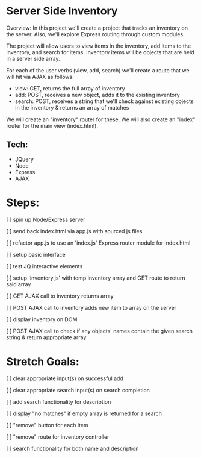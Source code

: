 Server Side Inventory
=====================

Overview:
In this project we'll create a project that tracks an inventory on the server. Also, we'll explore Express routing through custom modules.

The project will allow users to view items in the inventory, add items to the inventory, and search for items. Inventory items will be objects that are held in a server side array.

For each of the user verbs (view, add, search) we'll create a route that we will hit via AJAX as follows:

- view: GET, returns the full array of inventory
- add: POST, receives a new object, adds it to the existing inventory
- search: POST, receives a string that we'll check against existing objects in the inventory & returns an array of matches

We will create an "inventory" router for these. We will also create an "index" router for the main view (index.html).

Tech:
-----
- JQuery
- Node
- Express
- AJAX

Steps:
======

[ ] spin up Node/Express server

[ ] send back index.html via app.js with sourced js files

[ ] refactor app.js to use an 'index.js' Express router module for index.html

[ ] setup basic interface

[ ] test JQ interactive elements

[ ] setup 'inventory.js' with temp inventory array and GET route to return said array

[ ] GET AJAX call to inventory returns array

[ ] POST AJAX call to inventory adds new item to array on the server

[ ] display inventory on DOM

[ ] POST AJAX call to check if any objects' names contain the given search string & return appropriate array

Stretch Goals:
==============

[ ] clear appropriate input(s) on successful add

[ ] clear appropriate search input(s) on search completion

[ ] add search functionality for description

[ ] display "no matches" if empty array is returned for a search

[ ] "remove" button for each item

[ ] "remove" route for inventory controller

[ ] search functionality for both name and description
